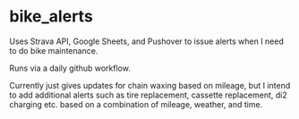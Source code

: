 # bike_alerts
Uses Strava API, Google Sheets, and Pushover to issue alerts when I need to do bike maintenance. 

Runs via a daily github workflow. 

Currently just gives updates for chain waxing based on mileage, but I intend to add additional alerts such as tire replacement, cassette replacement, di2 charging etc. based on a combination of mileage, weather, and time. 